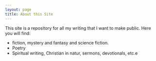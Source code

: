 ```yaml
---
layout: page
title: About this Site
---
```


This site is a repository for all my writing that I want to make public. Here you will find:

* fiction, mystery and fantasy and science fiction.
* Poetry
* Spiritual writing, Christian in natur, sermons, devotionals, etc.e
